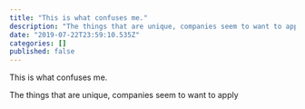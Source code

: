 ```yaml
---
title: "This is what confuses me."
description: "The things that are unique, companies seem to want to apply"
date: "2019-07-22T23:59:10.535Z"
categories: []
published: false
---
```


  

This is what confuses me.

The things that are unique, companies seem to want to apply
